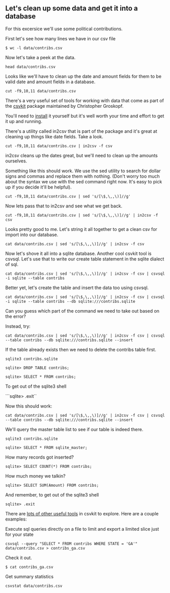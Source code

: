 ## Let's clean up some data and get it into a database

For this excersice we'll use some political contributions.

First let's see how many lines we have in our csv file

```$ wc -l data/contribs.csv```

Now let's take a peek at the data.

```head data/contribs.csv```

Looks like we'll have to clean up the date and amount fields for them to be valid date and amount fields in a database.

```cut -f9,10,11 data/contribs.csv```

There's a very useful set of tools for working with data that come as part of the [csvkit](https://csvkit.readthedocs.org/en/0.9.0/) package maintained by Christopher Groskopf.

You'll need to [install](http://csvkit.readthedocs.org/en/latest/install.html) it yourself but it's well worth your time and effort to get it up and running.

There's a utility called in2csv that is part of the package and it's great at cleaning up things like date fields. Take a look.

```cut -f9,10,11 data/contribs.csv | in2csv -f csv```

in2csv cleans up the dates great, but we'll need to clean up the amounts ourselves.

Something like this should work. We use the sed utility to search for dollar signs and commas and replace them with nothing. (Don't worry too much about the syntax we use with the sed command right now. It's easy to pick up if you decide it'll be helpful).

```cut -f9,10,11 data/contribs.csv | sed 's/[\$,\,,\)]//g'```

Now lets pass that to in2csv and see what we get back.

```cut -f9,10,11 data/contribs.csv | sed 's/[\$,\,,\)]//g' | in2csv -f csv```

Looks pretty good to me. Let's string it all together to get a clean csv for import into our database.

```cat data/contribs.csv | sed 's/[\$,\,,\)]//g' | in2csv -f csv```

Now let's shove it all into a sqlite database. Another cool csvkit tool is csvsql. Let's use that to write our create table statement in the sqlite dialect of sql.

```cat data/contribs.csv | sed 's/[\$,\,,\)]//g' | in2csv -f csv | csvsql -i sqlite --table contribs```

Better yet, let's create the table and insert the data too using csvsql. 

```cat data/contribs.csv | sed 's/[\$,\,,\)]//g' | in2csv -f csv | csvsql -i sqlite --table contribs --db sqlite:///contribs.sqlite```

Can you guess which part of the command we need to take out based on the error?

Instead, try:

```cat data/contribs.csv | sed 's/[\$,\,,\)]//g' | in2csv -f csv | csvsql --table contribs --db sqlite:///contribs.sqlite --insert```

If the table already exists then we need to delete the contribs table first.

```sqlite3 contribs.sqlite```

```sqlite> DROP TABLE contribs;```

```sqlite> SELECT * FROM contribs;```

To get out of the sqlite3 shell

```sqlite> .exit``

Now this should work:

```cat data/contribs.csv | sed 's/[\$,\,,\)]//g' | in2csv -f csv | csvsql --table contribs --db sqlite:///contribs.sqlite --insert```

We'll query the master table list to see if our table is indeed there.

```sqlite3 contribs.sqlite```

```sqlite> SELECT * FROM sqlite_master;```

How many records got inserted?

```sqlite> SELECT COUNT(*) FROM contribs;```

How much money we talkin?

```sqlite> SELECT SUM(Amount) FROM contribs;```

And remember, to get out of the sqlite3 shell

```sqlite> .exit```

There are [lots of other useful tools](https://source.opennews.org/en-US/articles/eleven-awesome-things-you-can-do-csvkit/) in csvkit to explore. Here are a couple examples:

Execute sql queries directly on a file to limit and export a limited slice just for your state

```csvsql --query "SELECT * FROM contribs WHERE STATE = 'GA'" data/contribs.csv > contribs_ga.csv```

Check it out.

```$ cat contribs_ga.csv```

Get summary statistics

```csvstat data/contribs.csv```


